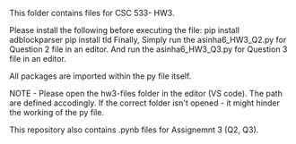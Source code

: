 
This folder contains files for CSC 533- HW3. 

Please install the following before executing the file:
    pip install adblockparser
    pip install tld
Finally, 
Simply run the asinha6_HW3_Q2.py for Question 2 file in an editor.
And run the asinha6_HW3_Q3.py for Question 3 file in an editor.

All packages are imported within the py file itself. 

NOTE - Please open the hw3-files folder in the editor (VS code). 
The path are defined accodingly. If the correct folder isn't opened - it might
hinder the working of the py file. 

This repository also contains .pynb files for Assignemnt 3 (Q2, Q3). 